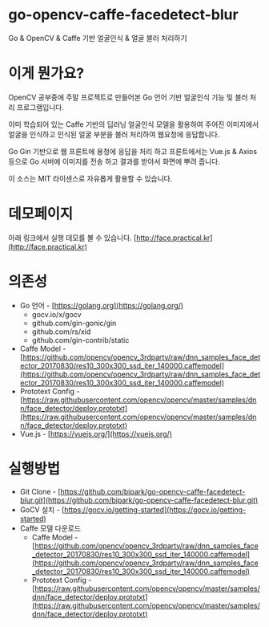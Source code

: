 # go-opencv-caffe-facedetect-blur
Go &amp; OpenCV &amp; Caffe 기반 얼굴인식 &amp; 얼굴 블러 처리하기

# 이게 뭔가요?
OpenCV 공부중에 주말 프로젝트로 만들어본 Go 언어 기반 얼굴인식 기능 및 블러 처리 프로그램입니다.

이미 학습되어 있는 Caffe 기반의 딥러닝 얼굴인식 모델을 활용하여 주어진 이미지에서 얼굴을 인식하고 인식된 얼굴 부분을 블러 처리하여 웹요청에 응답합니다.

Go Gin 기반으로 웹 프론트에 용청에 응답을 처리 하고 프론트에서는 Vue.js & Axios 등으로 Go 서버에 이미지를 전송 하고 결과를 받아서 화면에 뿌려 줍니다.

이 소스는 MIT 라이센스로 자유롭게 활용할 수 있습니다.

# 데모페이지
아래 링크에서 실행 데모를 볼 수 있습니다.
[http://face.practical.kr](http://face.practical.kr)

# 의존성 
* Go 언어 - [https://golang.org](https://golang.org/)
	* gocv.io/x/gocv
	* github.com/gin-gonic/gin
	* github.com/rs/xid
	* github.com/gin-contrib/static
* Caffe Model - [https://github.com/opencv/opencv_3rdparty/raw/dnn_samples_face_detector_20170830/res10_300x300_ssd_iter_140000.caffemodel](https://github.com/opencv/opencv_3rdparty/raw/dnn_samples_face_detector_20170830/res10_300x300_ssd_iter_140000.caffemodel)
* Prototext Config - [https://raw.githubusercontent.com/opencv/opencv/master/samples/dnn/face_detector/deploy.prototxt](https://raw.githubusercontent.com/opencv/opencv/master/samples/dnn/face_detector/deploy.prototxt)
* Vue.js - [https://vuejs.org/](https://vuejs.org/)

# 실행방법

* Git Clone - [https://github.com/bipark/go-opencv-caffe-facedetect-blur.git](https://github.com/bipark/go-opencv-caffe-facedetect-blur.git)
* GoCV 설치 - [https://gocv.io/getting-started](https://gocv.io/getting-started)
* Caffe 모델 다운로드
	* Caffe Model - [https://github.com/opencv/opencv_3rdparty/raw/dnn_samples_face_detector_20170830/res10_300x300_ssd_iter_140000.caffemodel](https://github.com/opencv/opencv_3rdparty/raw/dnn_samples_face_detector_20170830/res10_300x300_ssd_iter_140000.caffemodel)
	* Prototext Config - [https://raw.githubusercontent.com/opencv/opencv/master/samples/dnn/face_detector/deploy.prototxt](https://raw.githubusercontent.com/opencv/opencv/master/samples/dnn/face_detector/deploy.prototxt)
